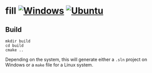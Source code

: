 # fill [![Windows](https://github.com/Ahdhn/fill/actions/workflows/Windows.yml/badge.svg)](https://github.com/Ahdhn/fill/actions/workflows/Windows.yml) [![Ubuntu](https://github.com/Ahdhn/fill/actions/workflows/Ubuntu.yml/badge.svg)](https://github.com/Ahdhn/fill/actions/workflows/Ubuntu.yml)


## Build 
```
mkdir build
cd build 
cmake ..
```

Depending on the system, this will generate either a `.sln` project on Windows or a `make` file for a Linux system. 
